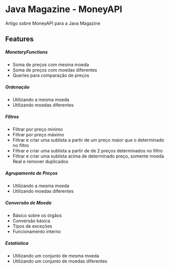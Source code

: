 # Java Magazine - MoneyAPI
Artigo sobre MoneyAPI para a Java Magazine

## Features ##

##### MonetaryFunctions #####
  - Soma de preços com mesma moeda
  - Soma de preços com moedas diferentes
  - Queries para comparação de preços
  
##### Ordenação #####
  - Utilizando a mesma moeda
  - Utilizando moedas diferentes
  
##### Filtros #####
  - Filtrar por preço mínimo
  - Filtrar por preço máximo
  - Filtrar e criar uma sublista a partir de um preço maior que o determinado no filtro
  - Filtrar e criar uma sublista a partir de de 2 preços determinados no filtro
  - Filtrar e criar uma sublista acima de determinado preço, somente moeda Real e remover duplicados
  
##### Agrupamento de Preços #####
  - Utilizando a mesma moeda
  - Utilizando moedas diferentes
  
##### Conversão de Moeda #####
  - Básico sobre os órgãos
  - Conversão básica
  - Tipos de exceções
  - Funcionamento interno
  
##### Estatística #####
  - Utilizando um conjunto de mesma moeda
  - Utilizando um conjunto de moedas diferentes

